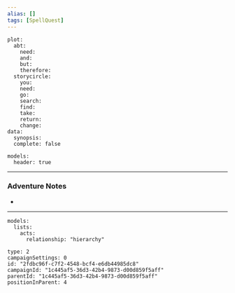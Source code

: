 ```yaml
---
alias: []
tags: [SpellQuest]
---
```

```RpgManagerData
plot: 
  abt: 
    need: 
    and: 
    but: 
    therefore: 
  storycircle: 
    you: 
    need: 
    go: 
    search: 
    find: 
    take: 
    return: 
    change: 
data: 
  synopsis: 
  complete: false
```
```RpgManager
models: 
  header: true
```
---
### Adventure Notes
 - 

---
```RpgManager
models: 
  lists: 
    acts: 
      relationship: "hierarchy"
```
```RpgManagerID
type: 2
campaignSettings: 0
id: "2fdbc96f-c7f2-4548-bcf4-e6db44985dc8"
campaignId: "1c445af5-36d3-42b4-9873-d00d859f5aff"
parentId: "1c445af5-36d3-42b4-9873-d00d859f5aff"
positionInParent: 4
```
